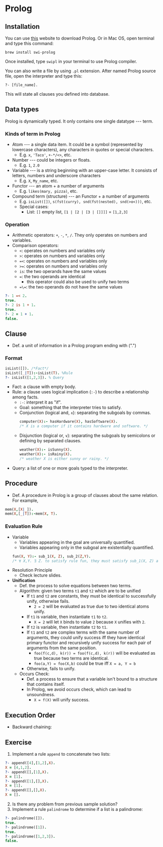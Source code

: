 # Prolog
## Installation
You can use [this](https://www.swi-prolog.org/) website to download Prolog. Or in Mac OS, open terminal and type this command:
```
brew install swi-prolog 
```
Once installed, type `swipl` in your terminal to use Prolog compiler.

You can also write a file by using `.pl` extension. After named Prolog source file, open the interpreter and type this:
```
?- [file_name].
```
This will state all clauses you defined into database.

## Data types
Prolog is dynamically typed. It only contains one single datatype --- term.
### Kinds of term in Prolog
- Atom --- a single data item. It could be a symbol (represented by lowercase characters), any characters in quotes or special characters.
    - E.g. `x`, `'Taco'`, `+-*/<>`, etc.
- Number --- could be integers or floats.
    - E.g. `1`, `2.0`
- Variable --- is a string beginning with an upper-case letter. It consists of letters, numbers and underscore characters
    - E.g. `X`, `My_name`, etc.
- Functor --- an atom + a number of arguments
    - E.g. `likes(mary, pizza)`, etc.
- Compound term (structure) --- an Functor + a number of arguments
    - E.g. `isList([])`, `s(fst(curry), snd(fst(nested), snd(>o<)))`, etc.
    - Special cases:
        - List: `[]` empty list, `[1 | [2 | [3 | []]]]` = `[1,2,3]`
### Operation
- Arithmetic operators: `+`, `-`, `*`, `/`. They only operates on numbers and variables.
- Comparison operators:
    - `<`: operates on numbers and variables only
    - `>`: operates on numbers and variables only
    - `=<`: operates on numbers and variables only
    - `>=`: operates on numbers and variables only
    - `is`: the two operands have the same values
    - `=`: the two operands are identical
        - this operator could also be used to unify two terms
    - `=\=`: the two operands do not have the same values
```prolog
?- 1 =< 2.
true.
?- 2 is 1 + 1.
true.
?- 2 = 1 + 1.
false.
```

## Clause
- Def. a unit of information in a Prolog program ending with (".")
    
### Format
```prolog
isList([]). /*Fact*/
isList([_|T]):-isList(T). %Rule
?- isList([1,2,3]). % Query
```
- Fact: a clause with empty body.
- Rule: a clause uses logical implication (`:-`) to describe a relationship among facts.
    - `:-`: interpret it as "if".
    - Goal: something that the interpreter tries to satisfy.
    - Conjunction (logical and, `∧`): separating the subgoals by commas.
        ```prolog
        computer(X):- hasHardware(X), hasSoftware(X).
        /* X is a computer if it contains hardware and software. */
        ```
    - Disjunction (logical or, `∨`): separating the subgoals by semicolons or defining by separated clauses.
        ```prolog
        weather(X):- isSunny(X).
        weather(X):- isRainy(X).
        /* weather X is either sunny or rainy. */
        ```
- Query: a list of one or more goals typed to the interpreter.

## Procedure
- Def. A procedure in Prolog is a group of clauses about the same relation. For example,
```prolog
mem(X,[X|_]).
mem(X,[_|T]):-mem(X, T).
```

### Evaluation Rule
- Variable
    - Variables appearing in the goal are universally quantified.
    - Variables appearing only in the subgoal are existentially quantified.
    ```prolog
    fun(X, Y):- sub_1(X, Z), sub_2(Z,Y).
    /* ∀ X,Y. ∃ Z. to satisfy rule fun, they must satisfy sub_1(X, Z) and sub_2(Z,Y) */
    ```
- Resolution Principle
    - Check lecture slides.
- **Unification**
    - Def. the process to solve equations between two terms.
    - Algorithm: given two terms `t1` and `t2` which are to be unified
        - If `t1` and `t2` are constants, they must be identical to successfully unify, otherwise fails.
            - `2 = 2` will be evaluated as true due to two identical atoms unify.
        - If `t1` is variable, then instantiate `t1` to `t2`.
            - `X = 2` will let `X` binds to value `2` because `X` unifies with `2`.
        - If `t2` is variable, then instantiate `t2` to `t1`.
        - If `t1` and `t2` are complex terms with the same number of arguments, they could unify success iff they have identical primary functor and recursively unify success for each pair of arguments from the same position.
            - `foo(f(c,d), k(r)) = foo(f(c,d), k(r))` will be evaluated as true because two terms are identical.
            - `foo(a,Y) = foo(X,b)` could be true iff `X = a, Y = b`
        - Otherwise, fails to unify.
    - Occurs Check: 
        - Def. a process to ensure that a variable isn't bound to a structure that contains itself.
        - In Prolog, we avoid occurs check, which can lead to unsoundness.
            - `X = f(X)` will unify success.

## Execution Order
- Backward chaining:


## Exercise
1. Implement a rule `append` to concatenate two lists:
```prolog
?- append([4],[1,2],X).
X = [4,1,2].
?- append([],[1],X).
X = [1].
?- append([1],[],X).
X = [1].
?- append([],[],X).
X = [].
```
2. Is there any problem from previous sample solution?
3. Implement a rule `palindrome` to determine if a list is a palindrome:
```prolog
?- palindrome([]).
true.
?- palindrome([1]).
true.
?- palindrome([1,2,3]).
false.
```

